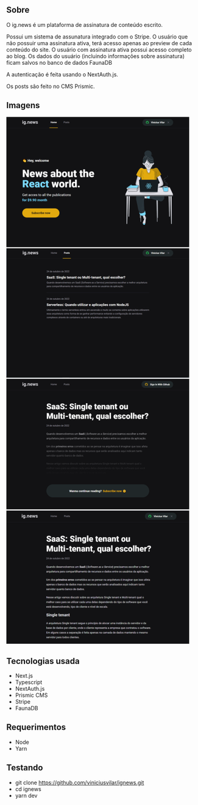 ## Sobre

O ig.news é um plataforma de assinatura de conteúdo escrito.

Possui um sistema de assunatura integrado com o Stripe. O usuário que não possuir uma assinatura ativa, terá acesso apenas ao preview de cada conteúdo do site. O usuário com assinatura ativa possui acesso completo ao blog. Os dados do usuário (incluindo informações sobre assinatura) ficam salvos no banco de dados FaunaDB

A autenticação é feita usando o NextAuth.js.

Os posts são feito no CMS Prismic.

## Imagens

<p>
  <img width="480" src="src/assets/foto001.png">
  <img width="480" src="src/assets/foto002.PNG">
  <img width="480" src="src/assets/foto003.PNG">
  <img width="480" src="src/assets/foto004.png">
</p>

## Tecnologias usada

* Next.js
* Typescript
* NextAuth.js
* Prismic CMS
* Stripe
* FaunaDB

## Requerimentos

* Node
* Yarn

## Testando

* git clone https://github.com/viniciusvilar/ignews.git
* cd ignews
* yarn dev
